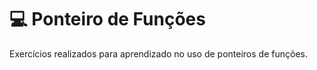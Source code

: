 # :computer: Ponteiro de Funções

Exercícios realizados para aprendizado no uso de ponteiros de funções.